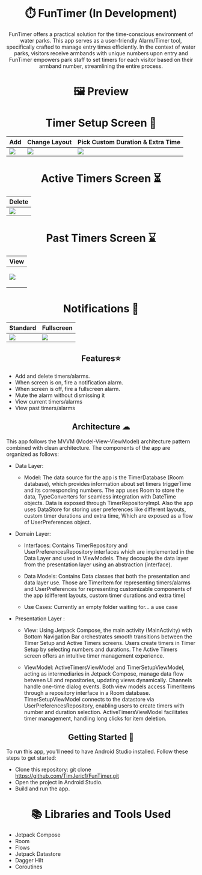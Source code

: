 # <h1 align="center">⏱️ FunTimer (In Development)</h1>

<p align="center">FunTimer offers a practical solution for the time-conscious environment of water parks. This app serves as a user-friendly Alarm/Timer tool, specifically crafted to manage entry times efficiently. In the context of water parks, visitors receive armbands with unique numbers upon entry and  FunTimer empowers park staff to set timers for each visitor based on their armband number, streamlining the entire process.</>

# <h1 align="center">🖼 Preview </h1>

# <h1 align="center">Timer Setup Screen 📝</h1>
<div align="center">

| Add  | Change Layout| Pick Custom Duration & Extra Time  |
|------------------------------------------------------------------------------------|----------------------------------------------------------------------------------------------|--------------------------------------------------------------------------------------------------------------------|
| <img src="https://github.com/TimJeric1/FunTimer/blob/master/ScreenGifs/add.gif?raw=true"> | <img src="https://github.com/TimJeric1/FunTimer/blob/master/ScreenGifs/change_layout.gif?raw=true"> | <img src="https://github.com/TimJeric1/FunTimer/blob/master/ScreenGifs/pick_custom_duration_and_extra_time.gif?raw=true"> |    

</div>

# <h1 align="center">Active Timers Screen ⏳</h1>
<div align="center">

| Delete                                                                                |
|---------------------------------------------------------------------------------------| 
| <img src="https://github.com/TimJeric1/FunTimer/blob/master/ScreenGifs/delete.gif?raw=true"> | |

</div>

# <h1 align="center">Past Timers Screen ⌛</h1>
<div align="center">

| View                                                                                        |
|---------------------------------------------------------------------------------------------| 
| <p align="center"><img src="https://github.com/TimJeric1/FunTimer/blob/master/ScreenGifs/past.jpg?raw=true" style="display: block; margin: auto;"></p> |

</div>

# <h1 align="center">Notifications 📳</h1>
<div align="center">

| Standard                                                                                    | Fullscreen                                                                                             |
|---------------------------------------------------------------------------------------------|--------------------------------------------------------------------------------------------------------|
| ![](https://github.com/TimJeric1/FunTimer/blob/master/ScreenGifs/notification.gif?raw=true) | ![](https://github.com/TimJeric1/FunTimer/blob/master/ScreenGifs/fullscreen_notification.gif?raw=true) |
</div>

<h2 align="center">Features⭐</h2>

- Add and delete timers/alarms.
- When screen is on, fire a notification alarm.
- When screen is off, fire a fullscreen alarm.
- Mute the alarm without dismissing it
- View current timers/alarms
- View past timers/alarms

<h2 align="center">Architecture ☁</h2>

This app follows the MVVM (Model-View-ViewModel) architecture pattern combined with clean
architecture. The components of the app are organized as follows:

- Data Layer:
    - Model: The data source for the app is the TimerDatabase (Room database), which provides
      information about set timers triggerTime and its corresponding numbers. The app uses Room to
      store the data, TypeConverters for seamless integration with DateTime objects. Data is exposed
      through TimerRepositoryImpl. Also the app uses DataStore for storing user preferences like
      different layouts, custom timer durations and extra time, Which are exposed as a flow of
      UserPreferences object.

- Domain Layer:

    - Interfaces: Contains TimerRepository and UserPreferencesRepository interfaces which are
      implemented in the Data Layer and used in ViewModels. They decouple the data layer from the
      presentation layer using an abstraction (interface).

    - Data Models: Contains Data classes that both the presentation and data layer use. Those are
      TimerItem for representing timers/alarms and UserPreferences for representing customizable
      components of the app (different layouts, custom timer durations and extra time)

    - Use Cases: Currently an empty folder waiting for... a use case

- Presentation Layer :

    - View: Using Jetpack Compose, the main activity (MainActivity) with Bottom Navigation Bar
      orchestrates smooth transitions between the Timer Setup and Active Timers screens. Users
      create timers in Timer Setup by selecting numbers and durations. The Active Timers screen
      offers an intuitive timer management experience.

    - ViewModel: ActiveTimersViewModel and TimerSetupViewModel, acting as intermediaries in Jetpack
      Compose, manage data flow between UI and repositories, updating views dynamically. Channels
      handle one-time dialog events. Both view models access TimerItems through a repository
      interface in a Room database. TimerSetupViewModel connects to the datastore via
      UserPreferencesRepository, enabling users to create timers with number and duration selection.
      ActiveTimersViewModel facilitates timer management, handling long clicks for item deletion.

<h2 align="center">Getting Started 🚀</h2>

To run this app, you'll need to have Android Studio installed. Follow these steps to get started:

- Clone this repository: git clone https://github.com/TimJeric1/FunTimer.git
- Open the project in Android Studio.
- Build and run the app.

# <h1 align="center">📚 Libraries and Tools Used </h1>

<p align="center">

- Jetpack Compose
- Room
- Flows
- Jetpack Datastore
- Dagger Hilt
- Coroutines

</p>

